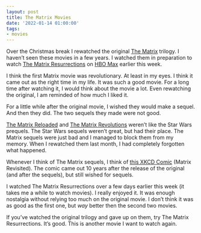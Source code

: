 ```yaml
---
layout: post
title: The Matrix Movies
date: '2022-01-14 01:00:00'
tags:
- movies
---
```


Over the Christmas break I rewatched the original [The Matrix](https://en.wikipedia.org/wiki/The_Matrix) trilogy. I haven’t seen these movies in a few years. I watched them in preparation to watch [The Matrix Resurrections](https://en.wikipedia.org/wiki/The_Matrix_Resurrections) on [HBO Max](https://www.hbomax.com/) earlier this week.

I think the first Matrix movie was revolutionary. At least in my eyes. I think it came out as the right time in my life. It was such a good movie. For a long time after watching it, I would think about the movie a lot. Even rewatching the original, I am reminded of how much I liked it.

For a little while after the original movie, I wished they would make a sequel. And then they did. The two sequels they made were not good.

[The Matrix Reloaded](https://en.wikipedia.org/wiki/The_Matrix_Reloaded) and [The Matrix Revolutions](https://en.wikipedia.org/wiki/The_Matrix_Revolutions) weren’t like the Star Wars prequels. The Star Wars sequels weren’t great, but had their place. The Matrix sequels were just bad and I managed to block them from my memory. When I rewatched them last month, I had completely forgotten what happened.

Whenever I think of The Matrix sequels, I think of [this XKCD Comic](https://xkcd.com/566/) (Matrix Revisited). The comic came out 10 years after the release of the original (and after the sequels), but still wished for sequels.

I watched The Matrix Resurrections over a few days earlier this week (it takes me a while to watch movies). I really enjoyed it. It was enough nostalgia without relying too much on the original movie. I don’t think it was as good as the first one, but _way_ better then the second two movies.

If you’ve watched the original trilogy and gave up on them, try The Matrix Resurrections. It’s good. This is another movie I want to watch again.


